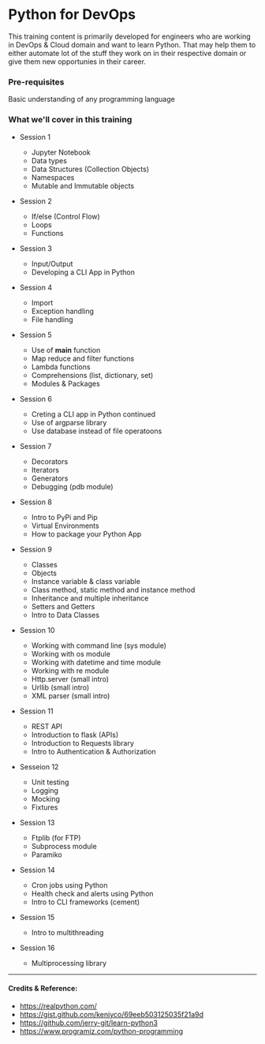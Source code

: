 # Python for DevOps
This training content is primarily developed for engineers who are working in DevOps & Cloud domain and want to learn Python. That may help them to either automate lot of the stuff they work on in their respective domain or give them new opportunies in their career.

### Pre-requisites
Basic understanding of any programming language

### What we'll cover in this training

- Session 1
    - Jupyter Notebook
    - Data types 
    - Data Structures (Collection Objects) 
    - Namespaces
    - Mutable and Immutable objects 

-  Session 2 
    - If/else (Control Flow)
    - Loops
    - Functions

- Session 3
    - Input/Output
    - Developing a CLI App in Python

- Session 4
    - Import
    - Exception handling 
    - File handling
 
- Session 5
    - Use of __main__ function
    - Map reduce and filter functions
    - Lambda functions
    - Comprehensions (list, dictionary, set)
    - Modules & Packages 

- Session 6
    - Creting a CLI app in Python continued
    - Use of argparse library
    - Use database instead of file operatoons

- Session 7
    - Decorators
    - Iterators
    - Generators
    - Debugging (pdb module)

- Session 8
    - Intro to PyPi and Pip
    - Virtual Environments
    - How to package your Python App 

- Session 9 
    - Classes
    - Objects
    - Instance variable & class variable
    - Class method, static method and instance method 
    - Inheritance and multiple inheritance
    - Setters and Getters
    - Intro to Data Classes 

- Session 10
    - Working with command line (sys module) 
    - Working with os module
    - Working with datetime and time module
    - Working with re module
    - Http.server (small intro)
    - Urllib (small intro)
    - XML parser (small intro) 

- Session 11
    - REST API
    - Introduction to flask (APIs)
    - Introduction to Requests library
    - Intro to Authentication & Authorization 
 
- Sesseion 12
    - Unit testing
    - Logging
    - Mocking
    - Fixtures 

- Session 13
    - Ftplib (for FTP)
    - Subprocess module
    - Paramiko

- Session 14
    - Cron jobs using Python
    - Health check and alerts using Python
    - Intro to CLI frameworks (cement)

- Session 15
    - Intro to multithreading

- Session 16
    - Multiprocessing library 

----------------------------------------------------
#### Credits & Reference:
- https://realpython.com/
- https://gist.github.com/kenjyco/69eeb503125035f21a9d
- https://github.com/jerry-git/learn-python3
- https://www.programiz.com/python-programming
